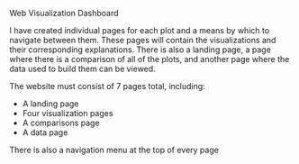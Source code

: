 Web Visualization Dashboard

I have created individual pages for each plot and a means by which to navigate between them. These pages will contain the visualizations and their corresponding explanations. There is also a landing page, a page where there is a comparison of all of the plots, and another page where the data used to build them can be viewed.

The website must consist of 7 pages total, including:
  - A landing page
  - Four visualization pages
  - A comparisons page
  - A data page

There is also a navigation menu at the top of every page
